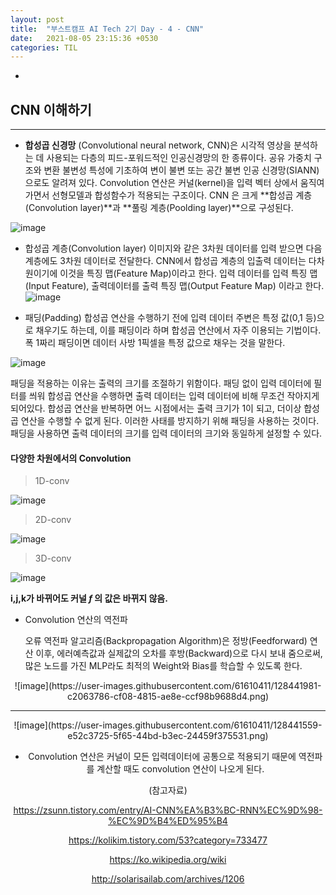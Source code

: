 ```yaml
---
layout: post
title:  "부스트캠프 AI Tech 2기 Day - 4 - CNN"
date:   2021-08-05 23:15:36 +0530
categories: TIL
---
```


-

## CNN 이해하기
---

- **합성곱 신경망** (Convolutional neural network, CNN)은 시각적 영상을 분석하는 데 사용되는 다층의 피드-포워드적인 인공신경망의 한 종류이다. 공유 가중치 구조와 변환 불변성 특성에 기초하여 변이 불변 또는 공간 불변 인공 신경망(SIANN)으로도 알려져 있다. Convolution 연산은 커널(kernel)을 입력 벡터 상에서 움직여가면서 선형모델과 합성함수가 적용되는 구조이다. CNN 은 크게 **합성곱 계층(Convolution layer)**과 **풀링 계층(Poolding layer)**으로 구성된다.

![image](https://user-images.githubusercontent.com/61610411/128285565-799639ed-6dd6-46e0-8633-8408aeb038dc.png)


- 합성곱 계층(Convolution layer)
  이미지와 같은 3차원 데이터를 입력 받으면 다음 계층에도 3차원 데이터로 전달한다. CNN에서 합성곱 계층의 입출력 데이터는 다차원이기에 이것을 특징 맵(Feature Map)이라고 한다. 입력 데이터를 입력 특징 맵(Input Feature), 출력데이터를 출력 특징 맵(Output Feature Map) 이라고 한다.
![image](https://user-images.githubusercontent.com/61610411/128440431-00c54a17-6bad-45d6-97c9-d3642d3571d8.png)


- 패딩(Padding)
  합성곱 연산을 수행하기 전에 입력 데이터 주변은 특정 값(0,1 등)으로 채우기도 하는데, 이를 패딩이라 하며 합성곱 연산에서 자주 이용되는 기법이다. 폭 1짜리 패딩이면 데이터 사방 1픽셀을 특정 값으로 채우는 것을 말한다.


![image](https://user-images.githubusercontent.com/61610411/128440559-54be47e2-cbef-4767-b86f-b59f02caba8d.png)


  패딩을 적용하는 이유는 출력의 크기를 조절하기 위함이다. 패딩 없이 입력 데이터에 필터를 씌워 합성곱 연산을 수행하면 출력 데이터는 입력 데이터에 비해 무조건 작아지게 되어있다. 합성곱 연산을 반복하면 어느 시점에서는 출력 크기가 1이 되고, 더이상 합성곱 연산을 수행할 수 없게 된다. 이러한 사태를 방지하기 위해 패딩을 사용하는 것이다. 패딩을 사용하면 출력 데이터의 크기를 입력 데이터의 크기와 동일하게 설정할 수 있다.


#### 다양한 차원에서의 Convolution


> 1D-conv

![image](https://user-images.githubusercontent.com/61610411/128287725-55b6800f-1561-4e18-92a7-dc1520d1a37b.png)



> 2D-conv


![image](https://user-images.githubusercontent.com/61610411/128287766-897a2eed-c80e-4868-9ab8-1ba1284f65fd.png)



> 3D-conv 

![image](https://user-images.githubusercontent.com/61610411/128287798-144ff20c-37ae-4c69-9cd7-9c95b2a1b397.png)


**i,j,k가 바뀌어도 커널 $f$ 의 값은 바뀌지 않음.**

- Convolution 연산의 역전파

    오류 역전파 알고리즘(Backpropagation Algorithm)은 정방(Feedforward) 연산 이후, 에러예측값과 실제값의 오차를 후방(Backward)으로 다시 보내 줌으로써, 많은 노드를 가진 MLP라도 최적의 Weight와 Bias를 학습할 수 있도록 한다.


<center>![image](https://user-images.githubusercontent.com/61610411/128441981-c2063786-cf08-4815-ae8e-ccf98b9688d4.png)<center>


---


<center>![image](https://user-images.githubusercontent.com/61610411/128441559-e52c3725-5f65-44bd-b3ec-24459f375531.png)<center>

- Convolution 연산은 커널이 모든 입력데이터에 공통으로 적용되기 때문에 역전파를 계산할 때도 convolution 연산이 나오게 된다.

(참고자료)

https://zsunn.tistory.com/entry/AI-CNN%EA%B3%BC-RNN%EC%9D%98-%EC%9D%B4%ED%95%B4

https://kolikim.tistory.com/53?category=733477

https://ko.wikipedia.org/wiki

http://solarisailab.com/archives/1206